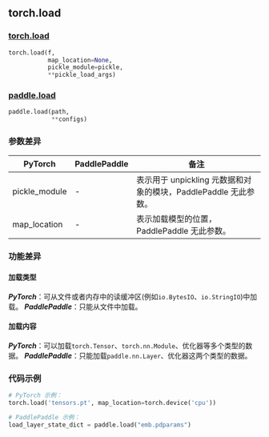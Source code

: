 ## torch.load
### [torch.load](https://pytorch.org/docs/stable/generated/torch.load.html?highlight=load#torch.load)

```python
torch.load(f,
           map_location=None,
           pickle_module=pickle,
           **pickle_load_args)
```

### [paddle.load](https://www.paddlepaddle.org.cn/documentation/docs/zh/api/paddle/load_cn.html#load)

```python
paddle.load(path,
            **configs)
```

### 参数差异
| PyTorch       | PaddlePaddle | 备注                                                   |
| ------------- | ------------ | ------------------------------------------------------ |
| pickle_module | -            | 表示用于 unpickling 元数据和对象的模块，PaddlePaddle 无此参数。                       |
| map_location  | -            | 表示加载模型的位置，PaddlePaddle 无此参数。                   |


### 功能差异

#### 加载类型
***PyTorch***：可从文件或者内存中的读缓冲区(例如`io.BytesIO`、`io.StringIO`)中加载。
***PaddlePaddle***：只能从文件中加载。

#### 加载内容
***PyTorch***：可以加载`torch.Tensor`、`torch.nn.Module`、优化器等多个类型的数据。
***PaddlePaddle***：只能加载`paddle.nn.Layer`、优化器这两个类型的数据。


### 代码示例
``` python
# PyTorch 示例：
torch.load('tensors.pt', map_location=torch.device('cpu'))
```

``` python
# PaddlePaddle 示例：
load_layer_state_dict = paddle.load("emb.pdparams")
```
